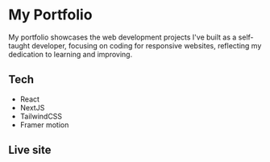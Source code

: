 # My Portfolio

My portfolio showcases the web development projects I've built as a self-taught developer, focusing on coding for responsive websites, reflecting my dedication to learning and improving.

## Tech

- React
- NextJS
- TailwindCSS
- Framer motion

## Live site
